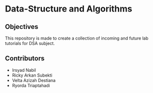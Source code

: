 # Data-Structure and Algorithms

## Objectives
This repository is made to create a collection of incoming and future lab tutorials for DSA subject.

## Contributors
- Irsyad Nabil
- Ricky Arkan Subekti
- Velta Azizah Destiana
- Ryorda Triaptahadi
